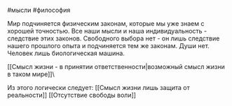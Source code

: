 #мысли #философия

Мир подчиняется физическим законам, которые мы уже знаем с хорошей точностью. Все наши мысли и наша индивидуальность - следствие этих законов. Свободного выбора нет - он лишь следствие нашего прошлого опыта и подчиняется тем же законам. Души нет. Человек лишь биологическая машина.


[[Смысл жизни - в принятии ответственности|возможный смысл жизни в таком мире]]\

Из этого логически следует:
[[Смысл жизни лишь защита от реальности]]
[[Отсутствие свободы воли]]
